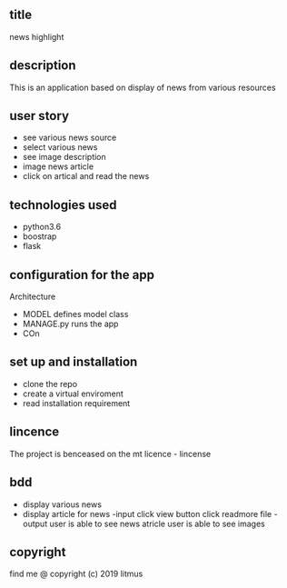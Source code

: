 ## title

news highlight

## description

This is an application  based on display of news from various resources


## user story

- see various news source
- select various news
- see image description
- image news article 
- click on artical and read the news

## technologies used
- python3.6
- boostrap
- flask

## configuration for the app 
 
 Architecture
 - MODEL defines model class
 - MANAGE.py runs the app
 - COn
 ## set up and installation
- clone the repo
- create a virtual enviroment
- read installation requirement

## lincence 
The project is benceased on the mt licence - lincense
  
## bdd

 - display various news
- display article for news
-input 
click view button
click readmore file
-output
user is able to see news atricle
user is able to see images              

## copyright
find me @ copyright (c) 2019 litmus
